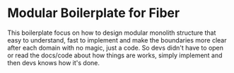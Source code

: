 # Modular Boilerplate for Fiber 
This boilerplate focus on how to design modular monolith structure
that easy to understand, fast to implement and make the boundaries more
clear after each domain with no magic, just a code. So devs didn't have to
open or read the docs/code about how things are works, simply implement
and then devs knows how it's done.
